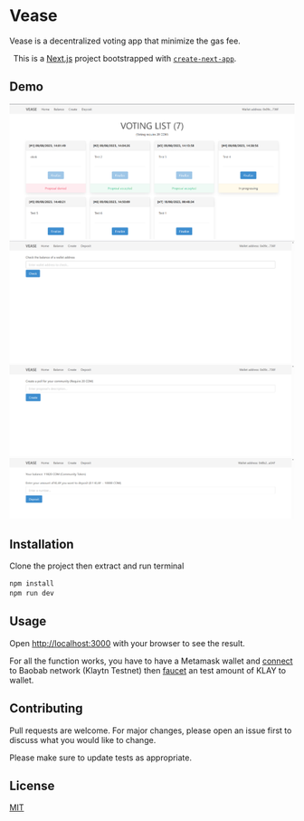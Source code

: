 # Vease

Vease is a decentralized voting app that minimize the gas fee.

&ensp;This is a [Next.js](https://nextjs.org/) project bootstrapped with [`create-next-app`](https://github.com/vercel/next.js/tree/canary/packages/create-next-app).

## Demo
<p align="center">
    <img src="public/home.png" width="600" />
    <img src="public/checkbalance.png" width="600" />
    <img src="public/createproposal.png" width="600" />
    <img src="public/depositCOM.png" width="600" />
</p>

## Installation

Clone the project then extract and run terminal

```bash
npm install
npm run dev
```

## Usage
Open [http://localhost:3000](http://localhost:3000) with your browser to see the result.

For all the function works, you have to have a Metamask wallet and [connect](https://docs.klaytn.foundation/content/dapp/tutorials/connecting-metamask) to Baobab network (Klaytn Testnet) then [faucet](https://baobab.wallet.klaytn.foundation/faucet) an test amount of KLAY to wallet.


## Contributing

Pull requests are welcome. For major changes, please open an issue first
to discuss what you would like to change.

Please make sure to update tests as appropriate.

## License

[MIT](https://choosealicense.com/licenses/mit/)